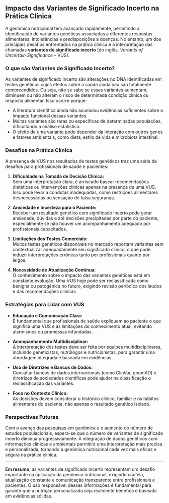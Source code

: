 
## Impacto das Variantes de Significado Incerto na Prática Clínica

A genômica nutricional tem avançado rapidamente, permitindo a identificação de variantes genéticas associadas a diferentes respostas alimentares, intolerâncias e predisposições a doenças. No entanto, um dos principais desafios enfrentados na prática clínica é a interpretação das chamadas **variantes de significado incerto** (do inglês, *Variants of Uncertain Significance* – VUS).

### O que são Variantes de Significado Incerto?

As variantes de significado incerto são alterações no DNA identificadas em testes genéticos cujos efeitos sobre a saúde ainda não são totalmente compreendidos. Ou seja, não se sabe se essas variantes aumentam, diminuem ou não alteram o risco de determinada condição clínica ou resposta alimentar. Isso ocorre porque:

- A literatura científica ainda não acumulou evidências suficientes sobre o impacto funcional dessas variantes.
- Muitas variantes são raras ou específicas de determinadas populações, dificultando a análise estatística.
- O efeito de uma variante pode depender da interação com outros genes e fatores ambientais, como dieta, estilo de vida e microbiota intestinal.

### Desafios na Prática Clínica

A presença de VUS nos resultados de testes genéticos traz uma série de desafios para profissionais de saúde e pacientes:

1. **Dificuldade na Tomada de Decisão Clínica:**  
   Sem uma interpretação clara, é arriscado basear recomendações dietéticas ou intervenções clínicas apenas na presença de uma VUS. Isso pode levar a condutas inadequadas, como restrições alimentares desnecessárias ou sensação de falsa segurança.

2. **Ansiedade e Incerteza para o Paciente:**  
   Receber um resultado genético com significado incerto pode gerar ansiedade, dúvidas e até decisões precipitadas por parte do paciente, especialmente se não houver um acompanhamento adequado por profissionais capacitados.

3. **Limitações dos Testes Comerciais:**  
   Muitos testes genéticos disponíveis no mercado reportam variantes sem contextualizar adequadamente seu significado clínico, o que pode induzir interpretações errôneas tanto por profissionais quanto por leigos.

4. **Necessidade de Atualização Contínua:**  
   O conhecimento sobre o impacto das variantes genéticas está em constante evolução. Uma VUS hoje pode ser reclassificada como benigna ou patogênica no futuro, exigindo revisão periódica dos laudos e das recomendações clínicas.

### Estratégias para Lidar com VUS

- **Educação e Comunicação Clara:**  
  É fundamental que profissionais de saúde expliquem ao paciente o que significa uma VUS e as limitações do conhecimento atual, evitando alarmismos ou promessas infundadas.

- **Acompanhamento Multidisciplinar:**  
  A interpretação dos testes deve ser feita por equipes multidisciplinares, incluindo geneticistas, nutrólogos e nutricionistas, para garantir uma abordagem integrada e baseada em evidências.

- **Uso de Diretrizes e Bancos de Dados:**  
  Consultar bancos de dados internacionais (como ClinVar, gnomAD) e diretrizes de sociedades científicas pode ajudar na classificação e reclassificação das variantes.

- **Foco no Contexto Clínico:**  
  As decisões devem considerar o histórico clínico, familiar e os hábitos alimentares do paciente, não apenas o resultado genético isolado.

### Perspectivas Futuras

Com o avanço das pesquisas em genômica e o aumento do número de estudos populacionais, espera-se que o número de variantes de significado incerto diminua progressivamente. A integração de dados genéticos com informações clínicas e ambientais permitirá uma interpretação mais precisa e personalizada, tornando a genômica nutricional cada vez mais eficaz e segura na prática clínica.

---

**Em resumo**, as variantes de significado incerto representam um desafio importante na aplicação da genômica nutricional, exigindo cautela, atualização constante e comunicação transparente entre profissionais e pacientes. O uso responsável dessas informações é fundamental para garantir que a nutrição personalizada seja realmente benéfica e baseada em evidências sólidas.
```
